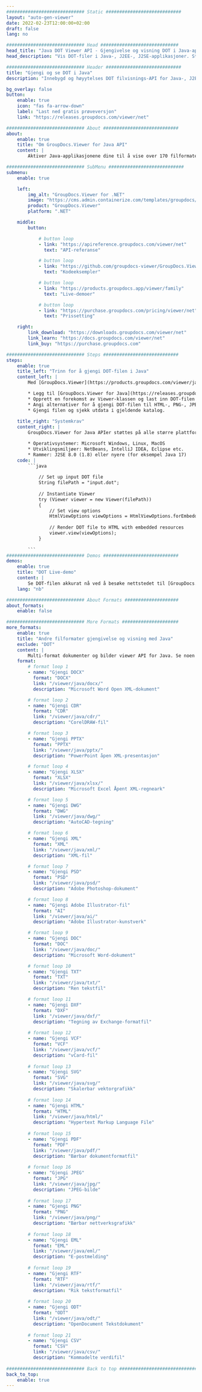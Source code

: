 ```yaml
---
############################# Static ############################
layout: "auto-gen-viewer"
date: 2022-02-23T12:00:00+02:00
draft: false
lang: no

############################# Head #############################
head_title: "Java DOT Viewer API - Gjengivelse og visning DOT i Java-apper"
head_description: "Vis DOT-filer i Java-, J2EE-, J2SE-applikasjoner. Støtter visning av 170+ dokument- og bildefilformater i HTML-, PDF- eller bildemodus med avanserte funksjoner for å administrere alternativer for dokumentvisning."

############################# Header ############################
title: "Gjengi og se DOT i Java" 
description: "Innebygd og høyytelses DOT filvisnings-API for Java-, J2EE- og J2SE-baserte applikasjoner, som støtter et bredt spekter av tilleggsfunksjoner for å tilpasse utseendet til utdatadokumentformatet." 

bg_overlay: false
button:
    enable: true
    icon: "fas fa-arrow-down"
    label: "Last ned gratis prøveversjon"
    link: "https://releases.groupdocs.com/viewer/net"

############################# About ############################
about:
    enable: true
    title: "Om GroupDocs.Viewer for Java API" 
    content: |
        Aktiver Java-applikasjonene dine til å vise over 170 filformater i HTML-, PDF- eller bildemodus ved å bruke GroupDocs.Viewer for Java API-er uten ekstra programvare installert; som Microsoft Office, Apache Open Office, Adobe Acrobat Reader osv. Utviklere kan enkelt se alle populære bilder og dokumenttyper inkludert Microsoft Office, OpenDocument, HTML, PDF, Arkiv, Diagrammer, Photoshop, AutoCAD og programmeringsspråkformater inne i Java-applikasjonene med rask gjengivelse av høyeste kvalitet.

############################# SubMenu ############################
submenu:
    enable: true

    left:
        img_alt: "GroupDocs.Viewer for .NET"
        image: "https://cms.admin.containerize.com/templates/groupdocs/images/product-logos/90x90-noborder/groupdocs-viewer-net.png"
        product: "GroupDocs.Viewer"
        platform: ".NET"

    middle:
        button:

            # button loop
            - link: "https://apireference.groupdocs.com/viewer/net"
              text: "API-referanse"

            # button loop
            - link: "https://github.com/groupdocs-viewer/GroupDocs.Viewer-for-.NET"
              text: "Kodeeksempler"

            # button loop
            - link: "https://products.groupdocs.app/viewer/family"
              text: "Live-demoer"

            # button loop
            - link: "https://purchase.groupdocs.com/pricing/viewer/net"
              text: "Prissetting"

    right:
        link_download: "https://downloads.groupdocs.com/viewer/net"
        link_learn: "https://docs.groupdocs.com/viewer/net"
        link_buy: "https://purchase.groupdocs.com"

############################# Steps ############################
steps:
    enable: true
    title_left: "Trinn for å gjengi DOT-filen i Java" 
    content_left: |
        Med [GroupDocs.Viewer](https://products.groupdocs.com/viewer/java/) kan du gjengi DOT til HTML, JPEG, PNG eller PDF i noen få trinn.

        * Legg til [GroupDocs.Viewer for Java](https://releases.groupdocs.com/viewer/java/) som en avhengighet til prosjektet ditt. 
        * Opprett en forekomst av Viewer-klassen og last inn DOT-filen med full bane. 
        * Angi alternativer for å gjengi DOT-filen til HTML-, PNG-, JPEG- eller PDF-format. 
        * Gjengi filen og sjekk utdata i gjeldende katalog. 
        
    title_right: "Systemkrav" 
    content_right: |
        GroupDocs.Viewer for Java APIer støttes på alle større plattformer og operativsystemer. Før du utfører koden nedenfor, sørg for at du har følgende forutsetninger installert på systemet ditt.

        * Operativsystemer: Microsoft Windows, Linux, MacOS 
        * Utviklingsmiljøer: NetBeans, IntelliJ IDEA, Eclipse etc. 
        * Rammer: J2SE 8.0 (1.8) eller nyere (for eksempel Java 17) 
    code: |
        ```java
                        
            // Set up input DOT file
            String filePath = "input.dot";
        
            // Instantiate Viewer
            try (Viewer viewer = new Viewer(filePath))
            {
            	// Set view options 
            	HtmlViewOptions viewOptions = HtmlViewOptions.forEmbeddedResources();
                    
            	// Render DOT file to HTML with embedded resources
            	viewer.view(viewOptions);
            }
             
        ```
############################# Demos ############################
demos:
    enable: true
    title: "DOT Live-demo"
    content: |
        Se DOT-filen akkurat nå ved å besøke nettstedet til [GroupDocs.Viewer Online Apps](https://products.groupdocs.app/viewer/dot).
    lang: "nb"

############################# About Formats ####################
about_formats:
    enable: false

############################# More Formats #####################
more_formats:
    enable: true
    title: "Andre filformater gjengivelse og visning med Java"
    exclude: "DOT"
    content: |
        Multi-format dokumenter og bilder viewer API for Java. Se noen av de populære filformatene nedenfor uten eksterne seere.
    format: 
        # format loop 1
        - name: "Gjengi DOCX"
          format: "DOCX"
          link: "/viewer/java/docx/"
          description: "Microsoft Word Open XML-dokument" 

        # format loop 2
        - name: "Gjengi CDR" 
          format: "CDR"
          link: "/viewer/java/cdr/"
          description: "CorelDRAW-fil" 

        # format loop 3
        - name: "Gjengi PPTX"
          format: "PPTX"
          link: "/viewer/java/pptx/"
          description: "PowerPoint åpen XML-presentasjon" 

        # format loop 4
        - name: "Gjengi XLSX"
          format: "XLSX"
          link: "/viewer/java/xlsx/"
          description: "Microsoft Excel Åpent XML-regneark" 

        # format loop 5
        - name: "Gjengi DWG"
          format: "DWG"
          link: "/viewer/java/dwg/"
          description: "AutoCAD-tegning"

        # format loop 6
        - name: "Gjengi XML"
          format: "XML"
          link: "/viewer/java/xml/"
          description: "XML-fil"

        # format loop 7
        - name: "Gjengi PSD"
          format: "PSD"
          link: "/viewer/java/psd/"
          description: "Adobe Photoshop-dokument"

        # format loop 8
        - name: "Gjengi Adobe Illustrator-fil"
          format: "AI"
          link: "/viewer/java/ai/"
          description: "Adobe Illustrator-kunstverk"

        # format loop 9
        - name: "Gjengi DOC"
          format: "DOC"
          link: "/viewer/java/doc/"
          description: "Microsoft Word-dokument" 

        # format loop 10
        - name: "Gjengi TXT" 
          format: "TXT"
          link: "/viewer/java/txt/"
          description: "Ren tekstfil" 

        # format loop 11
        - name: "Gjengi DXF" 
          format: "DXF"
          link: "/viewer/java/dxf/"
          description: "Tegning av Exchange-formatfil"  
          
        # format loop 12
        - name: "Gjengi VCF"
          format: "VCF"
          link: "/viewer/java/vcf/"
          description: "vCard-fil"  
              
        # format loop 13
        - name: "Gjengi SVG"
          format: "SVG"
          link: "/viewer/java/svg/"
          description: "Skalerbar vektorgrafikk" 
          
        # format loop 14
        - name: "Gjengi HTML"
          format: "HTML"
          link: "/viewer/java/html/"
          description: "Hypertext Markup Language File" 
          
        # format loop 15
        - name: "Gjengi PDF"
          format: "PDF"
          link: "/viewer/java/pdf/"
          description: "Bærbar dokumentformatfil"
          
        # format loop 16
        - name: "Gjengi JPEG"
          format: "JPG"
          link: "/viewer/java/jpg/"
          description: "JPEG-bilde"
          
        # format loop 17
        - name: "Gjengi PNG"
          format: "PNG"
          link: "/viewer/java/png/"
          description: "Bærbar nettverksgrafikk" 
          
        # format loop 18
        - name: "Gjengi EML"
          format: "EML"
          link: "/viewer/java/eml/"
          description: "E-postmelding" 
          
        # format loop 19
        - name: "Gjengi RTF"
          format: "RTF"
          link: "/viewer/java/rtf/"
          description: "Rik tekstformatfil" 
          
        # format loop 20
        - name: "Gjengi ODT"
          format: "ODT"
          link: "/viewer/java/odt/"
          description: "OpenDocument Tekstdokument" 
          
        # format loop 21
        - name: "Gjengi CSV"
          format: "CSV"
          link: "/viewer/java/csv/"
          description: "Kommadelte verdifil" 
          
############################# Back to top ###############################
back_to_top:
    enable: true
---
```

